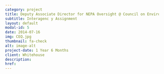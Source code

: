 ```yaml
---
category: project
title: Deputy Associate Director for NEPA Oversight @ Council on Environmental Quality
subtitle: Interagenc y Assignment
layout: default
modal-id: 5
date: 2014-07-16
img: CEQ.jpg
thumbnail: fa-check
alt: image-alt
project-date: 1 Year 6 Months
client: Whitehouse
description:
href:
---
```

